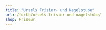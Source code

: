 ```yaml
---
title: "Ursels Frisier- und Nagelstube"
url: /furth/ursels-frisier-und-nagelstube/
shop: Friseur
---
```

